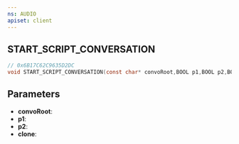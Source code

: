 ```yaml
---
ns: AUDIO
apiset: client
---
```

## START_SCRIPT_CONVERSATION

```c
// 0x6B17C62C9635D2DC
void START_SCRIPT_CONVERSATION(const char* convoRoot,BOOL p1,BOOL p2,BOOL clone);
```


## Parameters
* **convoRoot**:
* **p1**:
* **p2**:
* **clone**: